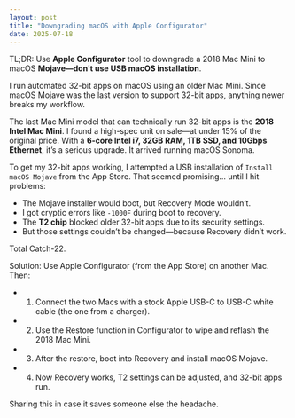 ```yaml
---
layout: post
title: "Downgrading macOS with Apple Configurator"
date: 2025-07-18
---
```


TL;DR: Use **Apple Configurator** tool to downgrade a 2018 Mac Mini to macOS **Mojave—don't use USB macOS installation**.

I run automated 32-bit apps on macOS using an older Mac Mini. Since macOS Mojave
was the last version to support 32-bit apps, anything newer breaks my workflow.

The last Mac Mini model that can technically run 32-bit apps is the **2018 Intel
Mac Mini**. I found a high-spec unit on sale—at under 15% of the original price.
With a **6-core Intel i7, 32GB RAM, 1TB SSD, and 10Gbps Ethernet**, it’s a
serious upgrade. It arrived running macOS Sonoma.

To get my 32-bit apps working, I attempted a USB installation of
`Install macOS Mojave` from the App Store. That seemed promising... until I hit
problems:

* The Mojave installer would boot, but Recovery Mode wouldn’t.
* I got cryptic errors like `-1000F` during boot to recovery.
* The **T2 chip** blocked older 32-bit apps due to its security settings.
* But those settings couldn’t be changed—because Recovery didn’t work.

Total Catch-22.

Solution:
Use Apple Configurator (from the App Store) on another Mac. Then:

- 1. Connect the two Macs with a stock Apple USB-C to USB-C white cable (the one from a charger).
- 2. Use the Restore function in Configurator to wipe and reflash the 2018 Mac Mini.
- 3. After the restore, boot into Recovery and install macOS Mojave.
- 4. Now Recovery works, T2 settings can be adjusted, and 32-bit apps run.

Sharing this in case it saves someone else the headache.
